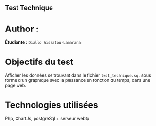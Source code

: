 ## Test Technique

Author :
=========

**Étudiante :** `Diallo Aissatou-Lamarana`

Objectifs du test
===================

Afficher les données se trouvant dans le fichier `test_technique.sql` sous forme d'un graphique avec
la puissance en fonction du temps, dans une page web.

Technologies utilisées
======================

Php, ChartJs, postgreSql + serveur webtp

